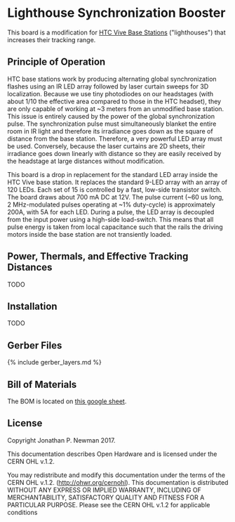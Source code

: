 # Lighthouse Synchronization Booster
This board is a modification for [HTC Vive Base
Stations](https://www.vive.com/us/accessory/base-station/) ("lighthouses") that
increases their tracking range.

## Principle of Operation
HTC base stations work by producing alternating global synchronization flashes
using an IR LED array followed by laser curtain sweeps for 3D localization.
Because we use tiny photodiodes on our headstages (with about 1/10 the
effective area compared to those in the HTC headset), they are only capable of
working at ~3 meters from an unmodified base station. This issue is entirely
caused by the power of the global synchronization pulse. The synchronization
pulse must simultaneously blanket the entire room in IR light and therefore its
irradiance goes down as the square of distance from the base station.
Therefore, a very powerful LED array must be used. Conversely, because the
laser curtains are 2D sheets, their irradiance goes down linearly with distance
so they are easily received by the headstage at large distances without
modification.

This board is a drop in replacement for the standard LED array inside the HTC
Vive base station. It replaces the standard 9-LED array with an array of 120
LEDs.  Each set of 15 is controlled by a fast, low-side transistor switch. The
board draws about 700 mA DC at 12V. The pulse current (~60 us long, 2
MHz-modulated pulses operating at ~1% duty-cycle) is approximately 200A, with
5A for each LED. During a pulse, the LED array is decoupled from the input power
using a high-side load-switch. This means that all pulse energy is taken from local
capacitance such that the rails the driving motors inside the base station
are not transiently loaded.

## Power, Thermals, and Effective Tracking Distances
TODO

## Installation
TODO

## Gerber Files
{% include gerber_layers.md %}

## Bill of Materials
The BOM is located on [this google
sheet](https://docs.google.com/spreadsheets/d/1F-KWcdvH_63iXjZf0cgCfDiFX6XXW3qw6rlR8DZrFpQ/edit#gid=1349390549).

## License
Copyright Jonathan P. Newman 2017.

This documentation describes Open Hardware and is licensed under the
CERN OHL v.1.2.

You may redistribute and modify this documentation under the terms of the CERN
OHL v.1.2. (http://ohwr.org/cernohl). This documentation is distributed WITHOUT
ANY EXPRESS OR IMPLIED WARRANTY, INCLUDING OF MERCHANTABILITY, SATISFACTORY
QUALITY AND FITNESS FOR A PARTICULAR PURPOSE. Please see the CERN OHL v.1.2 for
applicable conditions
